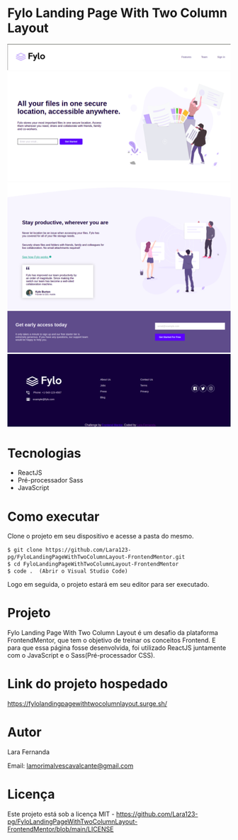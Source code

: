 # Fylo Landing Page With Two Column Layout

<div>
    <img src="./src/assets/image1.png"/>
    <img src="./src/assets/image2.png"/>
    <img src="./src/assets/image3.png"/>
    <img src="./src/assets/image4.png"/>
    <img src="./src/assets/image5.png"/>
</div>

# Tecnologias

<ul>
    <li>ReactJS</li>
    <li>Pré-processador Sass</li>
    <li>JavaScript</li>
</ul>

# Como executar

Clone o projeto em seu dispositivo e acesse a pasta do mesmo.

```
$ git clone https://github.com/Lara123-pg/FyloLandingPageWithTwoColumnLayout-FrontendMentor.git
$ cd FyloLandingPageWithTwoColumnLayout-FrontendMentor
$ code .  (Abrir o Visual Studio Code)
```

Logo em seguida, o projeto estará em seu editor para ser executado.

# Projeto

Fylo Landing Page With Two Column Layout é um desafio da plataforma FrontendMentor, que tem o objetivo de treinar os conceitos Frontend. E para que essa página fosse desenvolvida, foi utilizado ReactJS juntamente com o JavaScript e o Sass(Pré-processador CSS).

# Link do projeto hospedado

https://fylolandingpagewithtwocolumnlayout.surge.sh/

# Autor

Lara Fernanda

Email: lamorimalvescavalcante@gmail.com

# Licença

Este projeto está sob a licença MIT - https://github.com/Lara123-pg/FyloLandingPageWithTwoColumnLayout-FrontendMentor/blob/main/LICENSE
